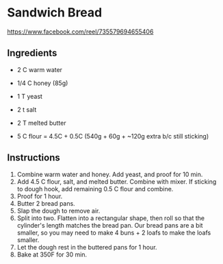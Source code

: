 # Sandwich Bread

<https://www.facebook.com/reel/735579694655406>

## Ingredients

* 2 C warm water
* 1/4 C honey (85g)
* 1 T yeast

* 2 t salt
* 2 T melted butter
  
* 5 C flour = 4.5C + 0.5C (540g + 60g + ~120g extra b/c still sticking)

## Instructions

1. Combine warm water and honey.  Add yeast, and proof for 10 min.
2. Add 4.5 C flour, salt, and melted butter. Combine with mixer. If sticking to dough hook, add remaining 0.5 C flour and combine.
3. Proof for 1 hour.
4. Butter 2 bread pans.
5. Slap the dough to remove air.
6. Split into two. Flatten into a rectangular shape, then roll so that the cylinder's length matches the bread pan. Our bread pans are a bit smaller, so you may need to make 4 buns + 2 loafs to make the loafs smaller.
7. Let the dough rest in the buttered pans for 1 hour.
8. Bake at 350F for 30 min.

[//]: # ( Source from Facebook Reel )
